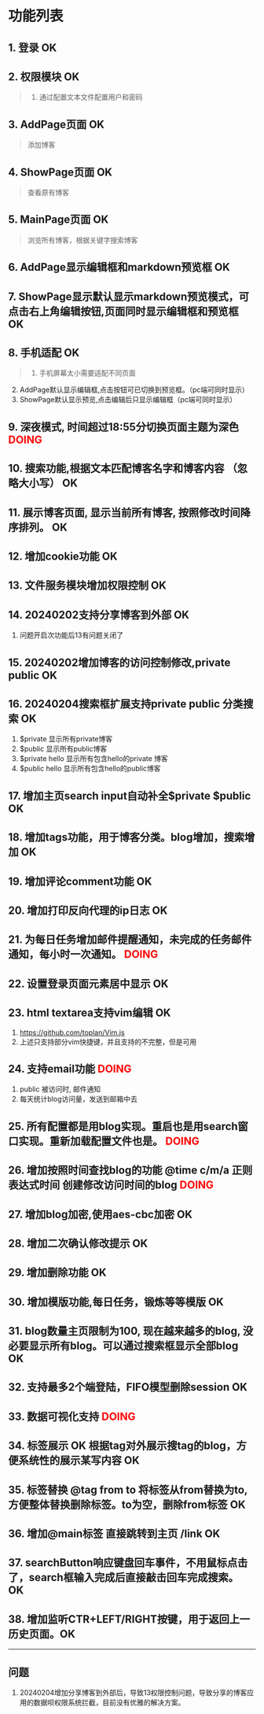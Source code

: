 # 功能列表

## 1. 登录 **OK**
## 2. 权限模块 **OK**
 > 1. 通过配置文本文件配置用户和密码
## 3. AddPage页面 **OK**
 > 添加博客
## 4. ShowPage页面 **OK**
 > 查看原有博客
## 5. MainPage页面 **OK**
 > 浏览所有博客，根据关键字搜索博客
## 6. AddPage显示编辑框和markdown预览框 **OK**
## 7. ShowPage显示默认显示markdown预览模式，可点击右上角编辑按钮,页面同时显示编辑框和预览框 **OK**
## 8. 手机适配  **OK**
   > 1. 手机屏幕太小需要适配不同页面
  2. AddPage默认显示编辑框,点击按钮可已切换到预览框。（pc端可同时显示）
  3. ShowPage默认显示预览,点击编辑后只显示编辑框（pc端可同时显示）
   
## 9. 深夜模式, 时间超过18:55分切换页面主题为深色 <span style="color: red;"> **DOING** </span>
## 10. 搜索功能,根据文本匹配博客名字和博客内容 （忽略大小写） **OK**
## 11. 展示博客页面, 显示当前所有博客, 按照修改时间降序排列。 **OK**
## 12. 增加cookie功能 **OK**
## 13. 文件服务模块增加权限控制    **OK**
## 14. 20240202支持分享博客到外部  **OK**
  1. 问题开启次功能后13有问题关闭了 
## 15. 20240202增加博客的访问控制修改,private public  **OK**

## 16. 20240204搜索框扩展支持private public 分类搜索 **OK**
  1. $private 显示所有private博客
  2. $public  显示所有public博客
  3. $private hello 显示所有包含hello的private 博客
  4. $public hello 显示所有包含hello的public博客

## 17. 增加主页search input自动补全$private $public **OK**

## 18. 增加tags功能，用于博客分类。blog增加，搜索增加  **OK**

## 19. 增加评论comment功能 **OK**

## 20. 增加打印反向代理的ip日志 **OK**

## 21. 为每日任务增加邮件提醒通知，未完成的任务邮件通知，每小时一次通知。<span style="color: red;"> **DOING** </span>

## 22. 设置登录页面元素居中显示 **OK**

## 23. html textarea支持vim编辑 **OK**
   1. https://github.com/toplan/Vim.js
   2. 上述只支持部分vim快捷键，并且支持的不完整，但是可用

## 24. 支持email功能<span style="color: red;">  **DOING** </span>
   1. public 被访问时, 邮件通知
   2. 每天统计blog访问量，发送到邮箱中去

## 25. 所有配置都是用blog实现。重启也是用search窗口实现。重新加载配置文件也是。<span style="color: red;"> **DOING** </span>

## 26. 增加按照时间查找blog的功能 @time c/m/a 正则表达式时间  创建修改访问时间的blog <span style="color: red;"> **DOING** </span>

## 27. 增加blog加密,使用aes-cbc加密 **OK**

## 28. 增加二次确认修改提示 **OK**

## 29. 增加删除功能  **OK**

## 30. 增加模版功能,每日任务，锻炼等等模版  **OK**

## 31. blog数量主页限制为100, 现在越来越多的blog, 没必要显示所有blog。可以通过搜索框显示全部blog **OK**

## 32. 支持最多2个端登陆，FIFO模型删除session **OK**

## 33. 数据可视化支持 <span style="color: red;"> **DOING** </span>

## 34. 标签展示  **OK** 根据tag对外展示搜tag的blog，方便系统性的展示某写内容 **OK**

## 35. 标签替换 @tag from to 将标签从from替换为to,方便整体替换删除标签。to为空，删除from标签 **OK**

## 36. 增加@main标签  直接跳转到主页 /link **OK**

## 37. searchButton响应键盘回车事件，不用鼠标点击了，search框输入完成后直接敲击回车完成搜索。 **OK**

## 38. 增加监听CTR+LEFT/RIGHT按键，用于返回上一历史页面。**OK**
---
## 问题
1. 20240204增加分享博客到外部后，导致13权限控制问题，导致分享的博客应用的数据呗权限系统拦截，目前没有优雅的解决方案。
